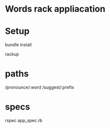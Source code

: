 # Words rack appliacation


# Setup

bundle install

rackup

# paths

/pronounce/:word
/suggest/:prefix

# specs

rspec app_spec.rb